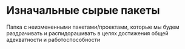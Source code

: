 # Изначальные сырые пакеты

Папка с неизмененными пакетами/проектами, которые мы будем раздрачивать и распидорашивать в целях достижения общей адекватности и работоспособности
